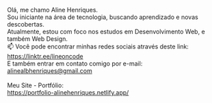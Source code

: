 Olá, me chamo Aline Henriques.<br>Sou iniciante na área de tecnologia, buscando aprendizado e novas descobertas.<br>Atualmente, estou com foco nos estudos em Desenvolvimento Web, e também Web Design.<br>📫 Você pode encontrar minhas redes sociais através deste link: https://linktr.ee/lineoncode<br>E também entrar em contato comigo por e-mail: alinealbhenriques@gmail.com<br><br>Meu Site - Portfólio:<br>https://portfolio-alinehenriques.netlify.app/